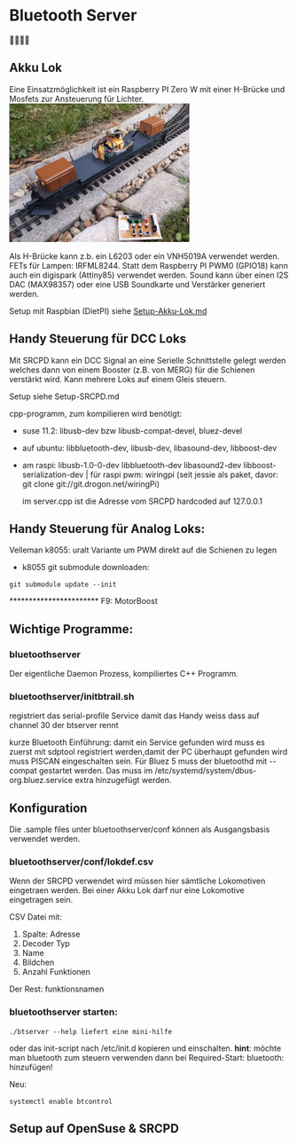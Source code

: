 # Bluetooth Server
🚂🚃🚃🚃

## Akku Lok
Eine Einsatzmöglichkeit ist ein Raspberry PI Zero W mit einer H-Brücke und Mosfets zur Ansteuerung für Lichter.
<img src="img_akku_lok.jpg" alt="Akkulok" height="250" alt="RhB 182"/>

Als H-Brücke kann z.b. ein L6203 oder ein VNH5019A verwendet werden. FETs für Lampen: IRFML8244. Statt dem 
Raspberry PI PWM0 (GPIO18) kann auch ein digispark (Attiny85) verwendet werden. Sound kann über einen I2S DAC (MAX98357) oder eine USB Soundkarte und
Verstärker generiert werden.

Setup mit Raspbian (DietPI) siehe [Setup-Akku-Lok.md](Setup-Akku-Lok.md)

## Handy Steuerung für DCC Loks
Mit SRCPD kann ein DCC Signal an eine Serielle Schnittstelle gelegt werden welches dann von einem Booster
(z.B. von MERG) für die Schienen verstärkt wird. Kann mehrere Loks auf einem Gleis steuern.

Setup siehe Setup-SRCPD.md

cpp-programm, zum kompilieren wird benötigt:
* suse 11.2: libusb-dev bzw libusb-compat-devel, bluez-devel
* auf ubuntu: libbluetooth-dev, libusb-dev, libasound-dev, libboost-dev
* am raspi: libusb-1.0-0-dev libbluetooth-dev libasound2-dev libboost-serialization-dev | für raspi pwm: wiringpi (seit jessie als paket, davor: git clone git://git.drogon.net/wiringPi)

  im server.cpp ist die Adresse vom SRCPD hardcoded auf 127.0.0.1




## Handy Steuerung für Analog Loks:
Velleman k8055: uralt Variante um PWM direkt auf die Schienen zu legen
* k8055 git submodule downloaden:
```
git submodule update --init
```

*********************** F9: MotorBoost


## Wichtige Programme:

### bluetoothserver
Der eigentliche Daemon Prozess, kompiliertes C++ Programm. 

### bluetoothserver/initbtrail.sh
registriert das serial-profile Service damit das Handy weiss dass auf channel 30 der btserver rennt

kurze Bluetooth Einführung: damit ein Service gefunden wird muss es zuerst mit sdptool registriert werden,damit der PC überhaupt gefunden wird muss PISCAN eingeschalten sein.
Für Bluez 5 muss der bluetoothd mit --compat gestartet werden. Das muss im /etc/systemd/system/dbus-org.bluez.service extra hinzugefügt werden.

## Konfiguration
Die .sample files unter bluetoothserver/conf können als Ausgangsbasis verwendet werden.

### bluetoothserver/conf/lokdef.csv
Wenn der SRCPD verwendet wird müssen hier sämtliche Lokomotiven eingetraen werden. Bei einer Akku Lok darf nur eine Lokomotive eingetragen sein.

CSV Datei mit:

1. Spalte: Adresse
2. Decoder Typ
3. Name
4. Bildchen
5. Anzahl Funktionen

Der Rest: funktionsnamen


### bluetoothserver starten:
```
./btserver --help liefert eine mini-hilfe
```

oder das init-script nach /etc/init.d kopieren und einschalten. **hint**: möchte man bluetooth zum steuern verwenden dann bei Required-Start: bluetooth: hinzufügen!

Neu:
```
systemctl enable btcontrol
```



## Setup auf OpenSuse & SRCPD



